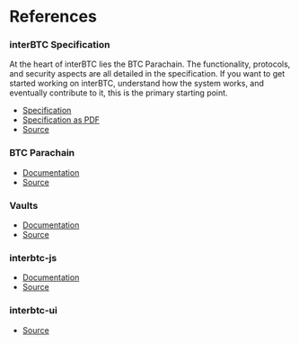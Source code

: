 # References

### interBTC Specification

At the heart of interBTC lies the BTC Parachain.
The functionality, protocols, and security aspects are all detailed in the specification.
If you want to get started working on interBTC, understand how the system works, and eventually contribute to it, this is the primary starting point.

- [Specification](https://interlay.gitlab.io/polkabtc-spec/)
- [Specification as PDF](https://interlay.gitlab.io/polkabtc-spec/polkabtc-spec.pdf)
- [Source](https://github.com/interlay/btc-parachain-spec)

### BTC Parachain

- [Documentation](https://www.interlay.io/interbtc/)
- [Source](https://github.com/interlay/btc-parachain)

### Vaults

- [Documentation](https://www.interlay.io/interbtc-clients/)
- [Source](https://github.com/interlay/polkabtc-clients/tree/dev/vault)

### interbtc-js

- [Documentation](https://www.interlay.io/interbtc-js/)
- [Source](https://github.com/interlay/polkabtc-js)

### interbtc-ui

- [Source](https://github.com/interlay/polkabtc-ui)
